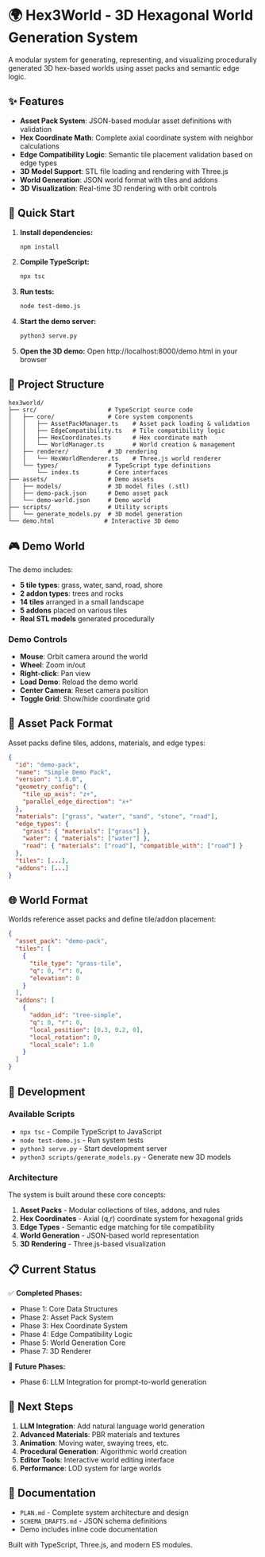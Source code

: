 # 🌍 Hex3World - 3D Hexagonal World Generation System

A modular system for generating, representing, and visualizing procedurally generated 3D hex-based worlds using asset packs and semantic edge logic.

## ✨ Features

- **Asset Pack System**: JSON-based modular asset definitions with validation
- **Hex Coordinate Math**: Complete axial coordinate system with neighbor calculations  
- **Edge Compatibility Logic**: Semantic tile placement validation based on edge types
- **3D Model Support**: STL file loading and rendering with Three.js
- **World Generation**: JSON world format with tiles and addons
- **3D Visualization**: Real-time 3D rendering with orbit controls

## 🚀 Quick Start

1. **Install dependencies:**
   ```bash
   npm install
   ```

2. **Compile TypeScript:**
   ```bash
   npx tsc
   ```

3. **Run tests:**
   ```bash
   node test-demo.js
   ```

4. **Start the demo server:**
   ```bash
   python3 serve.py
   ```

5. **Open the 3D demo:**
   Open http://localhost:8000/demo.html in your browser

## 📁 Project Structure

```
hex3world/
├── src/                    # TypeScript source code
│   ├── core/               # Core system components
│   │   ├── AssetPackManager.ts    # Asset pack loading & validation
│   │   ├── EdgeCompatibility.ts   # Tile compatibility logic
│   │   ├── HexCoordinates.ts      # Hex coordinate math
│   │   └── WorldManager.ts        # World creation & management
│   ├── renderer/           # 3D rendering
│   │   └── HexWorldRenderer.ts    # Three.js world renderer
│   └── types/              # TypeScript type definitions
│       └── index.ts        # Core interfaces
├── assets/                 # Demo assets
│   ├── models/             # 3D model files (.stl)
│   ├── demo-pack.json      # Demo asset pack
│   └── demo-world.json     # Demo world
├── scripts/                # Utility scripts
│   └── generate_models.py  # 3D model generation
└── demo.html              # Interactive 3D demo
```

## 🎮 Demo World

The demo includes:
- **5 tile types**: grass, water, sand, road, shore
- **2 addon types**: trees and rocks  
- **14 tiles** arranged in a small landscape
- **5 addons** placed on various tiles
- **Real STL models** generated procedurally

### Demo Controls
- **Mouse**: Orbit camera around the world
- **Wheel**: Zoom in/out
- **Right-click**: Pan view
- **Load Demo**: Reload the demo world
- **Center Camera**: Reset camera position
- **Toggle Grid**: Show/hide coordinate grid

## 🧩 Asset Pack Format

Asset packs define tiles, addons, materials, and edge types:

```json
{
  "id": "demo-pack",
  "name": "Simple Demo Pack", 
  "version": "1.0.0",
  "geometry_config": {
    "tile_up_axis": "z+",
    "parallel_edge_direction": "x+"
  },
  "materials": ["grass", "water", "sand", "stone", "road"],
  "edge_types": {
    "grass": { "materials": ["grass"] },
    "water": { "materials": ["water"] },
    "road": { "materials": ["road"], "compatible_with": ["road"] }
  },
  "tiles": [...],
  "addons": [...]
}
```

## 🌐 World Format

Worlds reference asset packs and define tile/addon placement:

```json
{
  "asset_pack": "demo-pack",
  "tiles": [
    {
      "tile_type": "grass-tile",
      "q": 0, "r": 0,
      "elevation": 0
    }
  ],
  "addons": [
    {
      "addon_id": "tree-simple",
      "q": 0, "r": 0,
      "local_position": [0.3, 0.2, 0],
      "local_rotation": 0,
      "local_scale": 1.0
    }
  ]
}
```

## 🔧 Development

### Available Scripts
- `npx tsc` - Compile TypeScript to JavaScript
- `node test-demo.js` - Run system tests
- `python3 serve.py` - Start development server
- `python3 scripts/generate_models.py` - Generate new 3D models

### Architecture
The system is built around these core concepts:
1. **Asset Packs** - Modular collections of tiles, addons, and rules
2. **Hex Coordinates** - Axial (q,r) coordinate system for hexagonal grids
3. **Edge Types** - Semantic edge matching for tile compatibility
4. **World Generation** - JSON-based world representation
5. **3D Rendering** - Three.js-based visualization

## 📋 Current Status

✅ **Completed Phases:**
- Phase 1: Core Data Structures
- Phase 2: Asset Pack System  
- Phase 3: Hex Coordinate System
- Phase 4: Edge Compatibility Logic
- Phase 5: World Generation Core
- Phase 7: 3D Renderer

🔄 **Future Phases:**
- Phase 6: LLM Integration for prompt-to-world generation

## 🎯 Next Steps

1. **LLM Integration**: Add natural language world generation
2. **Advanced Materials**: PBR materials and textures
3. **Animation**: Moving water, swaying trees, etc.
4. **Procedural Generation**: Algorithmic world creation
5. **Editor Tools**: Interactive world editing interface
6. **Performance**: LOD system for large worlds

## 📖 Documentation

- `PLAN.md` - Complete system architecture and design
- `SCHEMA_DRAFTS.md` - JSON schema definitions
- Demo includes inline code documentation

Built with TypeScript, Three.js, and modern ES modules.